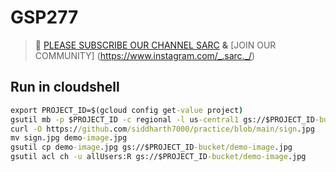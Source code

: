 # GSP277
>🚨 [PLEASE SUBSCRIBE OUR CHANNEL SARC]((https://www.youtube.com/@sarc1608)) **&** [JOIN OUR COMMUNITY]
>(https://www.instagram.com/_.sarc._/)
## Run in cloudshell
```cmd
export PROJECT_ID=$(gcloud config get-value project)
gsutil mb -p $PROJECT_ID -c regional -l us-central1 gs://$PROJECT_ID-bucket
curl -O https://github.com/siddharth7000/practice/blob/main/sign.jpg
mv sign.jpg demo-image.jpg
gsutil cp demo-image.jpg gs://$PROJECT_ID-bucket/demo-image.jpg
gsutil acl ch -u allUsers:R gs://$PROJECT_ID-bucket/demo-image.jpg
```
